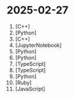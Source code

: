 # 2025-02-27

1. [](https://github.comundefined "Tiny data-over-sound library") [C++]
2. [](https://github.comundefined "Enjoy the magic of Diffusion models!") [Python]
3. [](https://github.comundefined "CUDA Templates for Linear Algebra Subroutines") [C++]
4. [](https://github.comundefined "This repository provides tutorials and implementations for various Generative AI Agent techniques, from basic to advanced. It serves as a comprehensive guide for building intelligent, interactive AI systems.") [JupyterNotebook]
5. [](https://github.comundefined "✨易上手的多平台 LLM 聊天机器人及开发框架✨。支持 QQ、QQ频道、Telegram、微信个人号(Gewechat)、企业微信、飞书、内置 Web Chat，OpenAI GPT、DeepSeek、Ollama、Llama、GLM、Gemini、硅基流动、月之暗面、OneAPI、LLMTuner，支持 LLM Agent 插件开发，可视化面板。一键部署。支持 Dify 工作流、代码执行器、Whisper 语音转文字。") [Python]
6. [](https://github.comundefined "Toolkit for linearizing PDFs for LLM datasets/training") [Python]
7. [](https://github.comundefined "Building a modern alternative to Salesforce, powered by the community.") [TypeScript]
8. [](https://github.comundefined "Dify is an open-source LLM app development platform. Dify's intuitive interface combines AI workflow, RAG pipeline, agent capabilities, model management, observability features and more, letting you quickly go from prototype to production.") [TypeScript]
9. [](https://github.comundefined "The python library for real-time communication") [Python]
10. [](https://github.comundefined "The OS for your personal finances") [Ruby]
11. [](https://github.comundefined "An Open Source YouTube app for privacy") [JavaScript]
